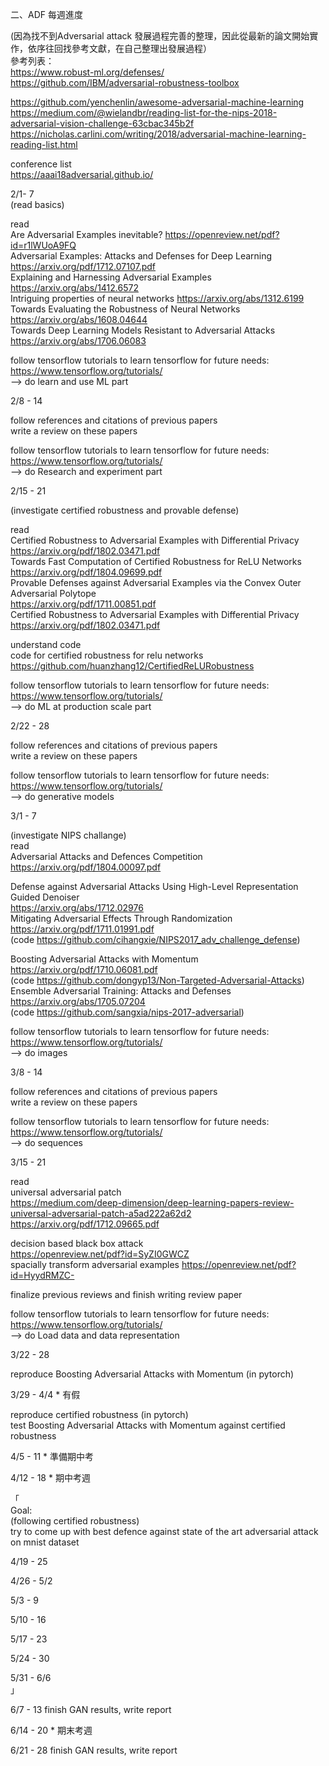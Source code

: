 
二、ADF 每週進度  

(因為找不到Adversarial attack 發展過程完善的整理，因此從最新的論文開始實作，依序往回找參考文獻，在自己整理出發展過程）  
參考列表：    
https://www.robust-ml.org/defenses/    
https://github.com/IBM/adversarial-robustness-toolbox    

https://github.com/yenchenlin/awesome-adversarial-machine-learning    
https://medium.com/@wielandbr/reading-list-for-the-nips-2018-adversarial-vision-challenge-63cbac345b2f    
https://nicholas.carlini.com/writing/2018/adversarial-machine-learning-reading-list.html    

conference list    
https://aaai18adversarial.github.io/    

  
2/1- 7    
(read basics)    

read   
Are Adversarial Examples inevitable? https://openreview.net/pdf?id=r1lWUoA9FQ  
Adversarial Examples: Attacks and Defenses for Deep Learning https://arxiv.org/pdf/1712.07107.pdf  
Explaining and Harnessing Adversarial Examples https://arxiv.org/abs/1412.6572  
Intriguing properties of neural networks  https://arxiv.org/abs/1312.6199  
Towards Evaluating the Robustness of Neural Networks https://arxiv.org/abs/1608.04644  
Towards Deep Learning Models Resistant to Adversarial Attacks https://arxiv.org/abs/1706.06083  

follow tensorflow tutorials to learn tensorflow for future needs:  
https://www.tensorflow.org/tutorials/  
—> do learn and use ML part  

2/8 - 14  

follow references and citations of previous papers   
write a review on these papers  

follow tensorflow tutorials to learn tensorflow for future needs:  
https://www.tensorflow.org/tutorials/  
—> do Research and experiment part  

2/15 - 21  

(investigate certified robustness and provable defense)  

read  
Certified Robustness to Adversarial Examples with Differential Privacy  
https://arxiv.org/pdf/1802.03471.pdf  
Towards Fast Computation of Certified Robustness for ReLU Networks  
https://arxiv.org/pdf/1804.09699.pdf  
Provable Defenses against Adversarial Examples via the Convex Outer Adversarial Polytope  
https://arxiv.org/pdf/1711.00851.pdf  
Certified Robustness to Adversarial Examples with Differential Privacy  
https://arxiv.org/pdf/1802.03471.pdf  

understand code  
code for certified robustness for relu networks  
https://github.com/huanzhang12/CertifiedReLURobustness  

follow tensorflow tutorials to learn tensorflow for future needs:  
https://www.tensorflow.org/tutorials/  
—> do ML at production scale part   

  
2/22 - 28  

follow references and citations of previous papers   
write a review on these papers  

follow tensorflow tutorials to learn tensorflow for future needs:  
https://www.tensorflow.org/tutorials/  
—> do generative models  

  
3/1 - 7  

(investigate NIPS challange)  
read   
Adversarial Attacks and Defences Competition  
https://arxiv.org/pdf/1804.00097.pdf  

Defense against Adversarial Attacks Using High-Level Representation Guided Denoiser  
https://arxiv.org/abs/1712.02976  
Mitigating Adversarial Effects Through Randomization  
https://arxiv.org/pdf/1711.01991.pdf  
(code https://github.com/cihangxie/NIPS2017_adv_challenge_defense)  

Boosting Adversarial Attacks with Momentum  
https://arxiv.org/pdf/1710.06081.pdf  
(code https://github.com/dongyp13/Non-Targeted-Adversarial-Attacks)  
Ensemble Adversarial Training: Attacks and Defenses  
https://arxiv.org/abs/1705.07204  
(code https://github.com/sangxia/nips-2017-adversarial)  

follow tensorflow tutorials to learn tensorflow for future needs:  
https://www.tensorflow.org/tutorials/  
—> do images  

  
3/8 - 14  

follow references and citations of previous papers   
write a review on these papers  

follow tensorflow tutorials to learn tensorflow for future needs:  
https://www.tensorflow.org/tutorials/  
—> do sequences  

  
3/15 - 21  

read  
universal adversarial patch   
https://medium.com/deep-dimension/deep-learning-papers-review-universal-adversarial-patch-a5ad222a62d2  
https://arxiv.org/pdf/1712.09665.pdf  

decision based black box attack  
https://openreview.net/pdf?id=SyZI0GWCZ  
spacially transform adversarial examples https://openreview.net/pdf?id=HyydRMZC-  

finalize previous reviews and finish writing review paper  

follow tensorflow tutorials to learn tensorflow for future needs:  
https://www.tensorflow.org/tutorials/  
—> do Load data and data representation  

3/22 - 28  

reproduce Boosting Adversarial Attacks with Momentum (in pytorch)  

  
3/29 - 4/4 * 有假  

reproduce certified robustness (in pytorch)  
test Boosting Adversarial Attacks with Momentum against certified robustness  

<full review of adversarial attacks and simple reproductions>  

4/5 - 11   * 準備期中考  

4/12 - 18  * 期中考週  

「  
Goal:   
(following certified robustness)  
try to come up with best defence against state of the art adversarial attack on mnist dataset  

4/19 - 25  

4/26 - 5/2  

5/3 - 9   

5/10 - 16  

5/17 - 23  

5/24 - 30  

5/31 - 6/6  
」  
<come up with new idea and execute>  

6/7 - 13 	finish GAN results, write report  

6/14 - 20  * 期末考週  

6/21 - 28	finish GAN results, write report  

<wrap up>  
